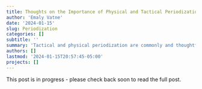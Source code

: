 ```yaml
---
title: Thoughts on the Importance of Physical and Tactical Periodization in Youth Women's Soccer
author: 'Emaly Vatne'
date: '2024-01-15'
slug: Periodization
categories: []
subtitle: ''
summary: 'Tactical and physical periodization are commonly and thoughtfully deployed to best serve the performance and overall wellbeing of elite athletes. However, these are not often considered in youth women's soccer. I describe its importance for this population and for the greater future of women's soccer in the United States.'
authors: []
lastmod: '2024-01-15T20:57:45-05:00'
projects: []
---
```


This post is in progress - please check back soon to read the full post.